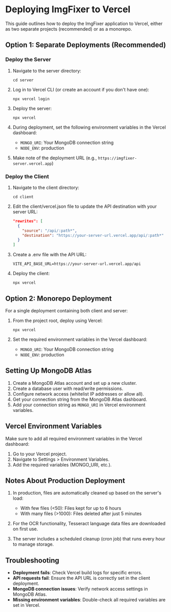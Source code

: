 # Deploying ImgFixer to Vercel

This guide outlines how to deploy the ImgFixer application to Vercel, either as two separate projects (recommended) or as a monorepo.

## Option 1: Separate Deployments (Recommended)

### Deploy the Server

1. Navigate to the server directory:
   ```
   cd server
   ```

2. Log in to Vercel CLI (or create an account if you don't have one):
   ```
   npx vercel login
   ```

3. Deploy the server:
   ```
   npx vercel
   ```

4. During deployment, set the following environment variables in the Vercel dashboard:
   - `MONGO_URI`: Your MongoDB connection string
   - `NODE_ENV`: production

5. Make note of the deployment URL (e.g., `https://imgfixer-server.vercel.app`)

### Deploy the Client

1. Navigate to the client directory:
   ```
   cd client
   ```

2. Edit the client/vercel.json file to update the API destination with your server URL:
   ```json
   "rewrites": [
     {
       "source": "/api/:path*",
       "destination": "https://your-server-url.vercel.app/api/:path*"
     }
   ]
   ```

3. Create a .env file with the API URL:
   ```
   VITE_API_BASE_URL=https://your-server-url.vercel.app/api
   ```

4. Deploy the client:
   ```
   npx vercel
   ```

## Option 2: Monorepo Deployment

For a single deployment containing both client and server:

1. From the project root, deploy using Vercel:
   ```
   npx vercel
   ```

2. Set the required environment variables in the Vercel dashboard:
   - `MONGO_URI`: Your MongoDB connection string
   - `NODE_ENV`: production

## Setting Up MongoDB Atlas

1. Create a MongoDB Atlas account and set up a new cluster.
2. Create a database user with read/write permissions.
3. Configure network access (whitelist IP addresses or allow all).
4. Get your connection string from the MongoDB Atlas dashboard.
5. Add your connection string as `MONGO_URI` in Vercel environment variables.

## Vercel Environment Variables

Make sure to add all required environment variables in the Vercel dashboard:

1. Go to your Vercel project.
2. Navigate to Settings > Environment Variables.
3. Add the required variables (MONGO_URI, etc.).

## Notes About Production Deployment

1. In production, files are automatically cleaned up based on the server's load:
   - With few files (<50): Files kept for up to 6 hours
   - With many files (>1000): Files deleted after just 5 minutes

2. For the OCR functionality, Tesseract language data files are downloaded on first use.

3. The server includes a scheduled cleanup (cron job) that runs every hour to manage storage.

## Troubleshooting

- **Deployment fails**: Check Vercel build logs for specific errors.
- **API requests fail**: Ensure the API URL is correctly set in the client deployment.
- **MongoDB connection issues**: Verify network access settings in MongoDB Atlas.
- **Missing environment variables**: Double-check all required variables are set in Vercel. 